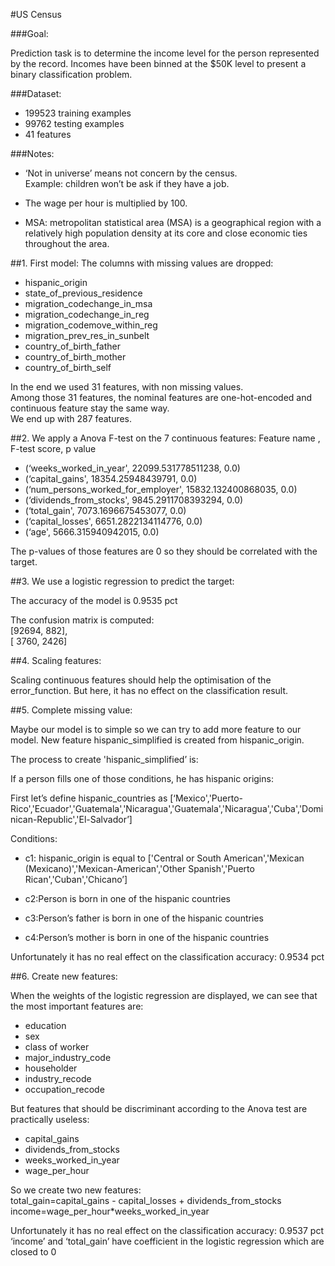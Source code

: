 #US Census

###Goal:

Prediction task is to determine the income level for the person represented by the record.  Incomes have been binned at the $50K level to present a binary classification problem.

###Dataset:

- 199523 training examples<br />
- 99762 testing examples<br />
- 41 features<br />

###Notes:

- ‘Not in universe’ means not concern by the census.<br />
Example: children won’t be ask if they have a job.

- The wage per hour is multiplied by 100.

- MSA: metropolitan statistical area (MSA) is a geographical region with a relatively high population density at its core and close economic ties throughout the area.

##1. First model:
The columns with missing values are dropped:

- hispanic_origin
- state_of_previous_residence
- migration_codechange_in_msa
- migration_codechange_in_reg
- migration_codemove_within_reg
- migration_prev_res_in_sunbelt
- country_of_birth_father
- country_of_birth_mother
- country_of_birth_self

In the end we used 31 features, with non missing values.<br />
Among those 31 features, the nominal features are one-hot-encoded and continuous feature stay the same way.<br />
We end up with 287 features.

##2. We apply a Anova F-test on the 7 continuous features:
Feature name , F-test score, p value<br />

- (‘weeks_worked_in_year', 22099.531778511238, 0.0)
- (‘capital_gains', 18354.25948439791, 0.0)
- (‘num_persons_worked_for_employer', 15832.132400868035, 0.0)
- (‘dividends_from_stocks', 9845.2911708393294, 0.0)
- (‘total_gain', 7073.1696675453077, 0.0)
- (‘capital_losses', 6651.2822134114776, 0.0)
- (‘age', 5666.315940942015, 0.0)

The p-values of those features are 0 so they should be correlated with the target.

##3. We use a logistic regression to predict the target:

The accuracy of the model is 0.9535 pct

The confusion matrix is computed:<br />
[92694,   882],<br />
[ 3760,  2426]


##4. Scaling features:

Scaling continuous features should help the optimisation of the error_function.
But here, it has no effect on the classification result.

##5. Complete missing value:

Maybe our model is to simple so we can try to add more feature to our model.
New feature hispanic_simplified is created from hispanic_origin.

The process to create 'hispanic_simplified’ is:<br />

If a person fills one of those conditions, he has hispanic origins:<br />

First let’s define hispanic_countries as [‘Mexico','Puerto-Rico','Ecuador','Guatemala','Nicaragua','Guatemala','Nicaragua','Cuba','Dominican-Republic','El-Salvador’]

Conditions:<br />

* c1: hispanic_origin is equal to ['Central or South American','Mexican (Mexicano)','Mexican-American','Other Spanish','Puerto Rican','Cuban','Chicano’]

* c2:Person is born in one of the hispanic countries

* c3:Person’s father is born in one of the hispanic countries

* c4:Person’s mother is born in one of the hispanic countries

Unfortunately it has no real effect on the classification accuracy: 0.9534 pct

##6. Create new features:

When the weights of the logistic regression are displayed, we can see that the most important features are:
- education
- sex
- class of worker
- major_industry_code
- householder
- industry_recode
- occupation_recode

But features that should be discriminant according to the Anova test are practically useless:
- capital_gains
- dividends_from_stocks
- weeks_worked_in_year
- wage_per_hour

So we create two new features:<br />
total_gain=capital_gains - capital_losses + dividends_from_stocks<br />
income=wage_per_hour*weeks_worked_in_year

Unfortunately it has no real effect on the classification accuracy: 0.9537 pct<br />
‘income’ and ‘total_gain’ have coefficient in the logistic regression which are closed to 0


